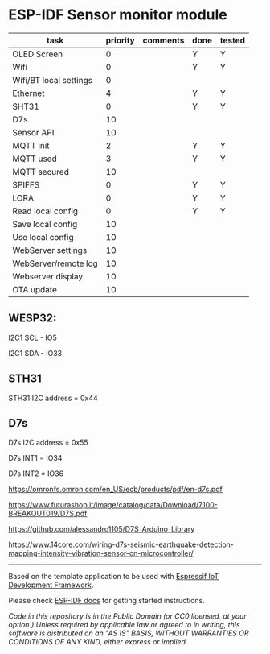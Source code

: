 # ESP-IDF Sensor monitor module

| task                   | priority | comments | done | tested |
| ---------------------- | -------- | -------- | ---- | ------ |
| OLED Screen            | 0        |          | Y    | Y      |
| Wifi                   | 0        |          | Y    | Y      |
| Wifi/BT local settings | 0        |          |      |        |
| Ethernet               | 4        |          | Y    | Y      |
| SHT31                  | 0        |          | Y    | Y      |
| D7s                    | 10       |          |      |        |
| Sensor API             | 10       |          |      |        |
| MQTT init              | 2        |          | Y    | Y      |
| MQTT used              | 3        |          | Y    | Y      |
| MQTT secured           | 10       |          |      |        |
| SPIFFS                 | 0        |          | Y    | Y      |
| LORA                   | 0        |          | Y    | Y      |
| Read local config      | 0        |          | Y    | Y      |
| Save local config      | 10       |          |      |        |
| Use local config       | 10       |          |      |        |
| WebServer settings     | 10       |          |      |        |
| WebServer/remote log   | 10       |          |      |        |
| Webserver display      | 10       |          |      |        |
| OTA update             | 10       |          |      |        |

## WESP32:

I2C1 SCL - IO5

I2C1 SDA - IO33

## STH31

STH31 I2C address = 0x44

## D7s

D7s I2C address = 0x55

D7s INT1 = IO34

D7s INT2 = IO36

https://omronfs.omron.com/en_US/ecb/products/pdf/en-d7s.pdf

https://www.futurashop.it/image/catalog/data/Download/7100-BREAKOUT019/D7S.pdf

https://github.com/alessandro1105/D7S_Arduino_Library

https://www.14core.com/wiring-d7s-seismic-earthquake-detection-mapping-intensity-vibration-sensor-on-microcontroller/

---

Based on the template application to be used with [Espressif IoT Development Framework](https://github.com/espressif/esp-idf).

Please check [ESP-IDF docs](https://docs.espressif.com/projects/esp-idf/en/latest/get-started/index.html) for getting started instructions.

_Code in this repository is in the Public Domain (or CC0 licensed, at your option.)
Unless required by applicable law or agreed to in writing, this
software is distributed on an "AS IS" BASIS, WITHOUT WARRANTIES OR
CONDITIONS OF ANY KIND, either express or implied._
